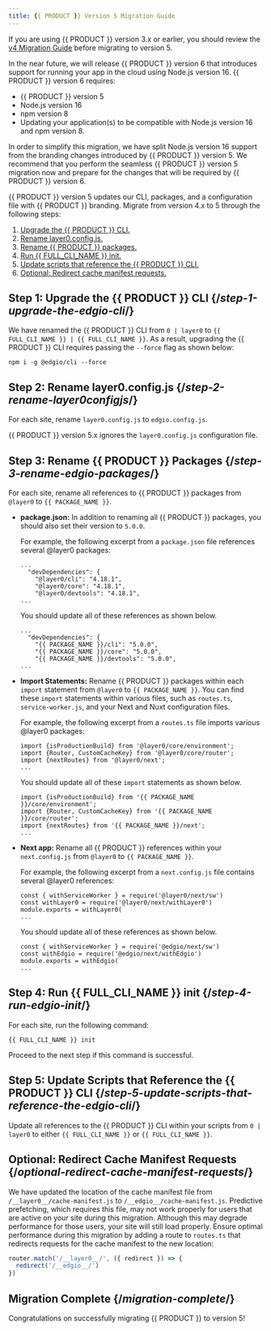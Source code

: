 ```yaml
---
title: {{ PRODUCT }} Version 5 Migration Guide 
---
```


<Callout type="important">

  If you are using {{ PRODUCT }} version 3.x or earlier, you should review the [v4 Migration Guide](layer0_migration) before migrating to version 5.

</Callout>

<Callout type="tip">

  In the near future, we will release {{ PRODUCT }} version 6 that introduces support for running your app in the cloud using Node.js version 16. {{ PRODUCT }} version 6 requires:
  *   {{ PRODUCT }} version 5
  *   Node.js version 16
  *   npm version 8
  *   Updating your application(s) to be compatible with Node.js version 16 and npm version 8. 

In order to simplify this migration, we have split Node.js version 16 support from the branding changes introduced by {{ PRODUCT }} version 5. We recommend that you perform the seamless {{ PRODUCT }} version 5 migration now and prepare for the changes that will be required by {{ PRODUCT }} version 6.

</Callout>

{{ PRODUCT }} version 5 updates our CLI, packages, and a configuration file with {{ PRODUCT }} branding. Migrate from version 4.x to 5 through the following steps:
1.  [Upgrade the {{ PRODUCT }} CLI.](#step-1-upgrade-the-edgio-cli)
2.  [Rename layer0.config.js.](#step-2-rename-layer0configjs)
3.  [Rename {{ PRODUCT }} packages.](#step-3-rename-edgio-packages)
4.  [Run {{ FULL_CLI_NAME }} init.](#step-4-run-edgio-init)
5.  [Update scripts that reference the {{ PRODUCT }} CLI.](#step-5-update-scripts-that-reference-the-edgio-cli)
6.  [Optional: Redirect cache manifest requests.](#optional-redirect-cache-manifest-requests)

## Step 1: Upgrade the {{ PRODUCT }} CLI {/*step-1-upgrade-the-edgio-cli*/}
 
We have renamed the {{ PRODUCT }} CLI from `0 | layer0` to `{{ FULL_CLI_NAME }} | {{ FULL_CLI_NAME }}`. As a result, upgrading the {{ PRODUCT }} CLI requires passing the `--force` flag as shown below:

`npm i -g @edgio/cli --force`

## Step 2: Rename layer0.config.js {/*step-2-rename-layer0configjs*/}

For each site, rename `layer0.config.js` to `edgio.config.js`. 

<Callout type="important">

  {{ PRODUCT }} version 5.x ignores the `layer0.config.js` configuration file.

</Callout>

## Step 3: Rename {{ PRODUCT }} Packages {/*step-3-rename-edgio-packages*/}

For each site, rename all references to {{ PRODUCT }} packages from `@layer0` to `{{ PACKAGE_NAME }}`.

-   **package.json:** In addition to renaming all {{ PRODUCT }} packages, you should also set their version to `5.0.0`.

    For example, the following excerpt from a `package.json` file references several @layer0 packages:

    ```
    ...          
      "devDependencies": {
        "@layer0/cli": "4.18.1",
        "@layer0/core": "4.18.1",
        "@layer0/devtools": "4.18.1",
    ...
    ```
       
    You should update all of these references as shown below.

    ```
    ...  
      "devDependencies": {
        "{{ PACKAGE_NAME }}/cli": "5.0.0",
        "{{ PACKAGE_NAME }}/core": "5.0.0",
        "{{ PACKAGE_NAME }}/devtools": "5.0.0",
    ...
    ```

-   **Import Statements:** Rename {{ PRODUCT }} packages within each `import` statement from `@layer0` to `{{ PACKAGE_NAME }}`. You can find these `import` statements within various files, such as `routes.ts`, `service-worker.js`, and your Next and Nuxt configuration files.

    For example, the following excerpt from a `routes.ts` file imports various @layer0 packages:

    ```
    import {isProductionBuild} from '@layer0/core/environment';
    import {Router, CustomCacheKey} from '@layer0/core/router';
    import {nextRoutes} from '@layer0/next';
    ...
    ```

    You should update all of these `import` statements as shown below.

    ```
    import {isProductionBuild} from '{{ PACKAGE_NAME }}/core/environment';
    import {Router, CustomCacheKey} from '{{ PACKAGE_NAME }}/core/router';
    import {nextRoutes} from '{{ PACKAGE_NAME }}/next';
    ...
    ```
-   **Next app:** Rename all {{ PRODUCT }} references within your `next.config.js` from `@layer0` to `{{ PACKAGE_NAME }}`.

    For example, the following excerpt from a `next.config.js` file contains several @layer0 references:

    ```
    const { withServiceWorker } = require('@layer0/next/sw')
    const withLayer0 = require('@layer0/next/withLayer0')
    module.exports = withLayer0(
    ...
    ```

    You should update all of these references as shown below.
    ```
    const { withServiceWorker } = require('@edgio/next/sw')
    const withEdgio = require('@edgio/next/withEdgio')
    module.exports = withEdgio(
    ...
    ```

## Step 4: Run {{ FULL_CLI_NAME }} init {/*step-4-run-edgio-init*/}

For each site, run the following command:

`{{ FULL_CLI_NAME }} init`

Proceed to the next step if this command is successful.

## Step 5: Update Scripts that Reference the {{ PRODUCT }} CLI {/*step-5-update-scripts-that-reference-the-edgio-cli*/}

Update all references to the {{ PRODUCT }} CLI within your scripts from `0 | layer0` to either `{{ FULL_CLI_NAME }}` or `{{ FULL_CLI_NAME }}`.

## Optional: Redirect Cache Manifest Requests  {/*optional-redirect-cache-manifest-requests*/}

We have updated the location of the cache manifest file from `/__layer0__/cache-manifest.js` to `/__edgio__/cache-manifest.js`. Predictive prefetching, which requires this file, may not work properly for users that are active on your site during this migration. Although this may degrade performance for those users, your site will still load properly. Ensure optimal performance during this migration by adding a route to `routes.ts` that redirects requests for the cache manifest to the new location:


```js
router.match('/__layer0__/', ({ redirect }) => {
  redirect('/__edgio__/')
})
```


## Migration Complete {/*migration-complete*/}

Congratulations on successfully migrating {{ PRODUCT }} to version 5!
